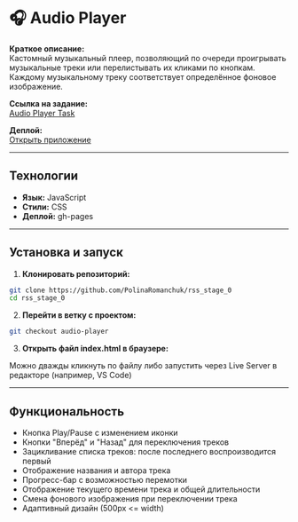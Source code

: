 
# 🎧 Audio Player

**Краткое описание:**  
Кастомный музыкальный плеер, позволяющий по очереди проигрывать музыкальные треки или перелистывать их кликами по кнопкам. Каждому музыкальному треку соответствует определённое фоновое изображение.

**Ссылка на задание:**  
[Audio Player Task](https://github.com/rolling-scopes-school/tasks/blob/master/tasks/js30%23/js30-2.md)

**Деплой:**  
[Открыть приложение](https://rolling-scopes-school.github.io/polinaromanchuk-JSFEPRESCHOOL2024Q2/audio-player/)

---

## Технологии

- **Язык:** JavaScript  
- **Стили:** CSS
- **Деплой:** gh-pages

---

## Установка и запуск

1. **Клонировать репозиторий:**

```bash
git clone https://github.com/PolinaRomanchuk/rss_stage_0
cd rss_stage_0
```

2. **Перейти в ветку с проектом:** 
```bash
git checkout audio-player
 ```

3. **Открыть файл index.html в браузере:**

Можно дважды кликнуть по файлу либо запустить через Live Server в редакторе (например, VS Code)

---

## Функциональность
- Кнопка Play/Pause с изменением иконки
- Кнопки "Вперёд" и "Назад" для переключения треков
- Зацикливание списка треков: после последнего воспроизводится первый
- Отображение названия и автора трека
- Прогресс-бар с возможностью перемотки
- Отображение текущего времени трека и общей длительности
- Смена фонового изображения при переключении трека
- Адаптивный дизайн (500px <= width) 